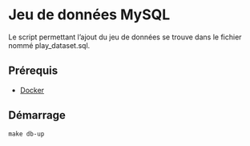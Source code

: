 # Jeu de données MySQL

Le script permettant l’ajout du jeu de données se trouve dans le fichier nommé play_dataset.sql.

## Prérequis
- [Docker](https://docs.docker.com/engine/install/)

## Démarrage

```shell
make db-up
```


